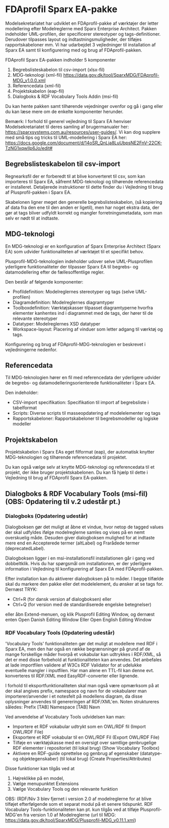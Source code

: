 FDAprofil Sparx EA-pakke
=======

Modelsekretariatet har udviklet en FDAprofil-pakke af værktøjer der letter modellering efter Modelreglerne med Sparx Enterprise Architect. Pakken indeholder UML-profilen, der specificerer stereotyper og tags-definitioner.  Derudover tilpasses layout og indtastningsmuligheder, der tilføjes rapportskabeloner mm. Vi har udarbejdet 3 vejledninger til installation af Sparx EA samt til konfigurering med og brug af FDAprofil-pakken.

FDAprofil Sparx EA-pakken indholder 5 komponenter

1. Begrebslisteskabelon til csv-import (xlsx-fil)
2. MDG-teknologi (xml-fil) https://data.gov.dk/tool/SparxMDG/FDAprofil-MDG_v1.0.0.xml
3. Referencedata (xml-fil)
4. Projektskabelon (eap-fil)
5. Dialogboks & RDF Vocabulary Tools Addin (msi-fil)

Du kan hente pakken samt tilhørende vejedninger ovenfor og gå i gang eller du kan læse mere om de enkelte komponenter herunder.

Bemærk: I forhold til generel vejledning til Sparx EA henviser Modelsekretariatet til deres samling af brugermanualer her: https://sparxsystems.com.au/resources/user-guides/. Vi kan dog supplere med små tips og tricks til UML-modellering i Sparx EA her: https://docs.google.com/document/d/14oSR_QnLja8LuUbpsNE2FnV-22CK-TzNG1xqwIlp6Jo/edit#
 

## Begrebslisteskabelon til csv-import

Regnearksfil der er forberedt til at blive konverteret til csv, som kan importeres til Sparx EA, såfremt MDG-teknologi og tilhørende referencedata er installeret. Detaljerede instruktioner til dette finder du i Vejledning til brug af Plusprofil-pakken i Sparx EA.

Skabelonen ligner meget den generelle begrebslisteskabelon, (så kopiering af data fra den ene til den anden er ligetil), men har noget ekstra data, der gør at tags bliver udfyldt korrekt og mangler forretningsmetadata, som man selv er nødt til at indtaste.

 

## MDG-teknologi

En MDG-teknologi er en konfiguration af Sparx Enterprise Architect (Sparx EA) som udvider funktionaliteten af værktøjet til et specifikt behov.

Plusprofil-MDG-teknologien indeholder udover selve UML-Plusprofilen yderligere funktionaliteter der tilpasser Sparx EA til begrebs- og datamodellering efter de fællesoffentlige regler.

Den består af følgende komponenter:

* Profildefinition: Modelreglernes stereotyper og tags (selve UML-profilen)
* Diagramdefinition: Modelreglernes diagramtyper
* Toolboxdefinition: Værktøjskasser tilpasset diagramtyperne hvorfra elementer kanhentes ind i diagrammet med de tags, der hører til de relevante stereotyper
* Datatyper: Modelreglernes XSD datatyper
* Workspace-layout: Placering af vinduer som letter adgang til værktøj og tags.

Konfigurering og brug af FDAprofil-MDG-teknologien er beskrevet i vejledningerne nedenfor.

 

## Referencedata

Til MDG-teknologien hører en fil med referencedata der yderligere udvider de begrebs- og datamodelleringsorienterede funktionaliteter i Sparx EA.

Den indeholder:

* CSV-import specifikation: Specifikation til import af begrebsliste i tabelformat
* Scripts: Diverse scripts til masseopdatering af modelelementer og tags
* Rapportskabeloner: Rapportskabeloner til begrebsmodeller og logiske modeller
 

## Projektskabelon

Projektskabelon i Sparx EAs eget filformat (eap), der automatisk knytter MDG-teknologien og tilhørende referencedata til projektet.

Du kan også vælge selv at knytte MDG-teknologi og referencedata til et projekt, der ikke bruger projektskabelonen. Du kan få hjælp til dette i Vejledning til brug af FDAprofil Sparx EA-pakken.

 
## Dialogboks & RDF Vocabulary Tools (msi-fil) (OBS: Opdatering til v.2 udestår pt.)

### Dialogboks (Opdatering udestår)

Dialogboksen gør det muligt at åbne et vindue, hvor netop de tagged values der skal udfyldes ifølge modelreglerne samles og vises på en nemt overskuelig måde. Desuden giver dialogboksen mulighed for at indtaste mere end en Accepterede termer (altLabel) og Frarådede termer (deprecatedLabel).

Dialogboksen ligger i en msi-installationsfil installationen går i gang ved dobbeltklik. Hvis du har spørgsmål om installationen, er der yderligere information i Vejledning til konfigurering af Sparx EA med FDAprofil-pakken.

Efter installation kan du aktiverer dialogboksen på to måder. I begge tilfælde skal du markere den pakke eller det modelelement, du ønsker at se tags for. Dernæst TRYK:

* Ctrl+R (for dansk version af dialogboksen) eller 
* Ctrl+Q (for version med de standardiserede engelske betegnelser)


eller åbn Extend-menuen, og klik Plusprofil Editing Window, og dernæst enten Open Danish Editing Window Eller Open English Editing Window

### RDF Vocabulary Tools (Opdatering udestår)
'Vocabulary Tools' funktionaliteten gør det muligt at modellere med RDF i Sparx EA, men den har også en række begrænsninger på grund af de mange forskellige måder hvorpå et vokabular kan udtrykkes i RDF/XML, så det er med disse forbehold at funktionaliteten kan anvendes. Det anbefales at lade importfilen validere af W3Cs RDF Validator for at udelukke eventuelle mangler i inputfilen. Har man alene en TTL-fil kan denne evt. konverteres til RDF/XML med EasyRDF-converter eller lignende.

I forhold til eksportfunktionaliteten skal man også være opmærksom på at der skal angives prefix, namespace og navn for de vokabularer man importerer/anvender i et notesfelt på modellens diagram, da disse oplysninger anvendes til genereringen af RDF/XML'en. Noten struktureres således: Prefix [TAB] Namespace [TAB] Navn 

Ved anvendelse af Vocabulary Tools udvidelsen kan man:
- Importere et RDF vokabular udtrykt som en OWL/RDF fil (Import OWL/RDF File)
- Eksportere et RDF vokabular til en OWL/RDF Fil (Export OWL/RDF File)
- Tilføje en værktøjskasse med en oversigt over samtlige genbrugelige RDF elementer i repositoriet (til lokal brug) (Show Vocabulary Toolbox)
- Aktivere en RDF-guide oprettelse og genbrug af egenskaber (datatype- og objektegenskaber) (til lokal brug) (Create Properties/Attributes)

Disse funktioner kan tilgås ved at 
1. Højreklikke på en model, 
2. Vælge menupunktet Extensions
3. Vælge Vocabulary Tools og den relevante funktion
 
OBS: (RDF/Niv 3 blev fjernet i version 2.0 af modelreglerne for at blive tilføjet efterfølgende som et separat modul på et senere tidspunkt. RDF Vocabulary Tools-funktionaliteten kan pt. kun tilgås ved at tilføje Plusprofil-MDG'en fra version 1.0 af Modelreglerne (url til MDG: https://data.gov.dk/tool/SparxMDG/Plusprofil-MDG_v0.11.1.xml)
